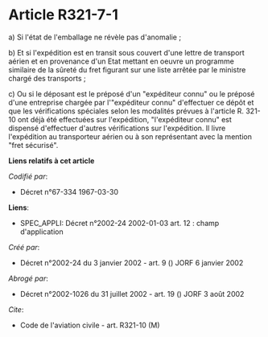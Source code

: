 # Article R321-7-1

a) Si l'état de l'emballage ne révèle pas d'anomalie ;

b) Et si l'expédition est en transit sous couvert d'une lettre de transport aérien et en provenance d'un Etat mettant en
oeuvre un programme similaire de la sûreté du fret figurant sur une liste arrêtée par le ministre chargé des transports ;

c) Ou si le déposant est le préposé d'un "expéditeur connu" ou le préposé d'une entreprise chargée par l'"expéditeur connu"
d'effectuer ce dépôt et que les vérifications spéciales selon les modalités prévues à l'article R. 321-10 ont déjà été
effectuées sur l'expédition, "l'expéditeur connu" est dispensé d'effectuer d'autres vérifications sur l'expédition. Il livre
l'expédition au transporteur aérien ou à son représentant avec la mention "fret sécurisé".

**Liens relatifs à cet article**

_Codifié par_:

  - Décret n°67-334 1967-03-30

**Liens**:

  - SPEC_APPLI: Décret n°2002-24 2002-01-03 art. 12 : champ d'application

_Créé par_:

  - Décret n°2002-24 du 3 janvier 2002 - art. 9 () JORF 6 janvier 2002

_Abrogé par_:

  - Décret n°2002-1026 du 31 juillet 2002 - art. 19 () JORF 3 août 2002

_Cite_:

  - Code de l'aviation civile - art. R321-10 (M)
